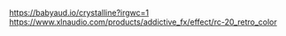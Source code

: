 https://babyaud.io/crystalline?irgwc=1
https://www.xlnaudio.com/products/addictive_fx/effect/rc-20_retro_color